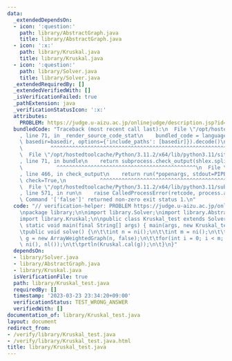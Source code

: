 ```yaml
---
data:
  _extendedDependsOn:
  - icon: ':question:'
    path: library/AbstractGraph.java
    title: library/AbstractGraph.java
  - icon: ':x:'
    path: library/Kruskal.java
    title: library/Kruskal.java
  - icon: ':question:'
    path: library/Solver.java
    title: library/Solver.java
  _extendedRequiredBy: []
  _extendedVerifiedWith: []
  _isVerificationFailed: true
  _pathExtension: java
  _verificationStatusIcon: ':x:'
  attributes:
    PROBLEM: https://judge.u-aizu.ac.jp/onlinejudge/description.jsp?id=GRL_2_A
  bundledCode: "Traceback (most recent call last):\n  File \"/opt/hostedtoolcache/Python/3.11.2/x64/lib/python3.11/site-packages/onlinejudge_verify/documentation/build.py\"\
    , line 71, in _render_source_code_stat\n    bundled_code = language.bundle(stat.path,\
    \ basedir=basedir, options={'include_paths': [basedir]}).decode()\n          \
    \         ^^^^^^^^^^^^^^^^^^^^^^^^^^^^^^^^^^^^^^^^^^^^^^^^^^^^^^^^^^^^^^^^^^^^^^^^^^^^^^^^^\n\
    \  File \"/opt/hostedtoolcache/Python/3.11.2/x64/lib/python3.11/site-packages/onlinejudge_verify/languages/user_defined.py\"\
    , line 71, in bundle\n    return subprocess.check_output(shlex.split(command))\n\
    \           ^^^^^^^^^^^^^^^^^^^^^^^^^^^^^^^^^^^^^^^^^^^^^\n  File \"/opt/hostedtoolcache/Python/3.11.2/x64/lib/python3.11/subprocess.py\"\
    , line 466, in check_output\n    return run(*popenargs, stdout=PIPE, timeout=timeout,\
    \ check=True,\n           ^^^^^^^^^^^^^^^^^^^^^^^^^^^^^^^^^^^^^^^^^^^^^^^^^^^^^^^^^\n\
    \  File \"/opt/hostedtoolcache/Python/3.11.2/x64/lib/python3.11/subprocess.py\"\
    , line 571, in run\n    raise CalledProcessError(retcode, process.args,\nsubprocess.CalledProcessError:\
    \ Command '['false']' returned non-zero exit status 1.\n"
  code: "// verification-helper: PROBLEM https://judge.u-aizu.ac.jp/onlinejudge/description.jsp?id=GRL_2_A\n\
    \npackage library;\n\nimport library.Solver;\nimport library.AbstractGraph;\n\
    import library.Kruskal;\n\npublic class Kruskal_test extends Solver {\n\tpublic\
    \ static void main(final String[] args) { main(args, new Kruskal_test()); }\n\n\
    \tpublic void solve() {\n\t\tint n = ni();\n\t\tint m = ni();\n\t\tArrayWeightedGraph\
    \ g = new ArrayWeightedGraph(n, false);\n\t\tfor(int i = 0; i < m; i ++) g.add(ni(),\
    \ ni(), nl());\n\t\tprtln(Kruskal.cal(g));\n\t}\n}"
  dependsOn:
  - library/Solver.java
  - library/AbstractGraph.java
  - library/Kruskal.java
  isVerificationFile: true
  path: library/Kruskal_test.java
  requiredBy: []
  timestamp: '2023-03-23 23:34:20+09:00'
  verificationStatus: TEST_WRONG_ANSWER
  verifiedWith: []
documentation_of: library/Kruskal_test.java
layout: document
redirect_from:
- /verify/library/Kruskal_test.java
- /verify/library/Kruskal_test.java.html
title: library/Kruskal_test.java
---
```

